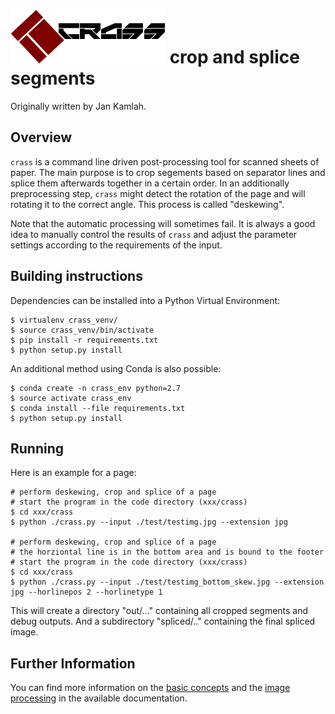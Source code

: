 ![crass logo](doc/img/crass_logo.png)
crop and splice segments
========================

Originally written by Jan Kamlah.

Overview
--------

`crass` is a command line driven post-processing tool for scanned sheets of paper.
The main purpose is to crop segements based on separator lines and splice them afterwards
together in a certain order. In an additionally preprocessing step, `crass` might detect
the rotation of the page and will rotating it to the correct
angle. This process is called "deskewing".

Note that the automatic processing will sometimes fail. It is always a
good idea to manually control the results of `crass` and adjust the
parameter settings according to the requirements of the input. 


Building instructions
---------------------

Dependencies can be installed into a Python Virtual Environment:

    $ virtualenv crass_venv/  
    $ source crass_venv/bin/activate  
    $ pip install -r requirements.txt  
    $ python setup.py install  

An additional method using Conda is also possible:

    $ conda create -n crass_env python=2.7  
    $ source activate crass_env  
    $ conda install --file requirements.txt 
    $ python setup.py install  

Running
-------

Here is an example for a page:

    # perform deskewing, crop and splice of a page
    # start the program in the code directory (xxx/crass)
    $ cd xxx/crass
    $ python ./crass.py --input ./test/testimg.jpg --extension jpg 
    
    # perform deskewing, crop and splice of a page 
    # the horziontal line is in the bottom area and is bound to the footer
    # start the program in the code directory (xxx/crass)
    $ cd xxx/crass
    $ python ./crass.py --input ./test/testimg_bottom_skew.jpg --extension jpg --horlinepos 2 --horlinetype 1

This will create a directory "out/..." containing all cropped
segments and debug outputs. And a subdirectory "spliced/.."
containing the final spliced image.

Further Information
-------------------

You can find more information on the [basic concepts][1] and the
[image processing][2] in the available documentation.

[1]: doc/basic-concepts.md
[2]: doc/image-processing.md

